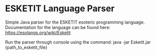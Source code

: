 # ESKETIT Language Parser
Simple Java parser for the ESKETIT esoteric programming language.
Documentation for the language can be found here: https://esolangs.org/wiki/Esketit

Run the parser through console using the command: java -jar Esketit.jar {path_to_esketit_file}